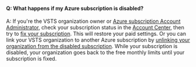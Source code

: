 #### Q:	What happens if my Azure subscription is disabled?

A:	If you're the VSTS organization owner or 
[Azure subscription Account Administrator](https://docs.microsoft.com/en-us/azure/billing-add-change-azure-subscription-administrator), 
check your subscription status in the [Account Center](https://account.windowsazure.com/), 
then try to [fix your subscription](https://docs.microsoft.com/en-us/azure/billing-subscription-become-disable). 
This will restore your paid settings. 
Or you can link your VSTS organization to another Azure subscription by 
[unlinking your organization from the disabled subscription](../billing/change-azure-subscription.md). 
While your subscription is disabled, your organization goes back to the free 
monthly limits until your subscription is fixed.
